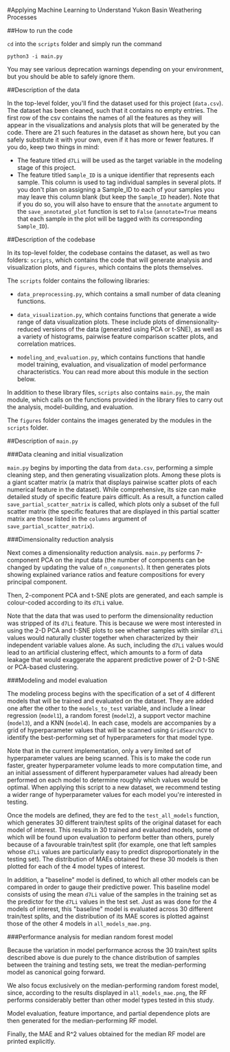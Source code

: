 #Applying Machine Learning to Understand Yukon Basin Weathering Processes

##How to run the code

`cd` into the `scripts` folder and simply run the command

```
python3 -i main.py
```

You may see various deprecation warnings depending on your environment,
but you should be able to safely ignore them. 

##Description of the data

In the top-level folder, you'll find the dataset used for this project (`data.csv`).
The dataset has been cleaned, such that it contains no empty entries. The first
row of the csv contains the names of all the features as they will appear in the
visualizations and analysis plots that will be generated by the code. There are
21 such features in the dataset as shown here, but you can safely substitute
it with your own, even if it has more or fewer features. If you do, keep two
things in mind:

- The feature titled `d7Li` will be used as the target variable in the modeling
stage of this project.
- The feature titled `Sample_ID` is a unique identifier that represents each
sample. This column is used to tag individual samples in several plots. If
you don't plan on assigning a Sample_ID to each of your samples you may leave
this column blank (but keep the `Sample_ID` header). Note that if you do so,
you will also have to ensure that the `annotate` argument to the `save_annotated_plot`
function is set to `False` (`annotate=True` means that each sample in the plot
  will be tagged with its corresponding `Sample_ID`).

##Description of the codebase

In its top-level folder, the codebase contains the dataset, as well as two folders:
`scripts`, which contains the code that will generate analysis and visualization
plots, and `figures`, which contains the plots themselves.

The `scripts` folder contains the following libraries:

- `data_preprocessing.py`, which contains a small number of data cleaning functions.

- `data_visualization.py`, which contains functions that generate a wide range of
data visualization plots. These include plots of dimensionality-reduced versions
of the data (generated using PCA or t-SNE), as well as a variety of histograms,
pairwise feature comparison scatter plots, and correlation matrices.

- `modeling_and_evaluation.py`, which contains functions that handle model training,
evaluation, and visualization of model performance characteristics. You can read more
about this module in the section below.

In addition to these library files, `scripts` also contains `main.py`, the main
module, which calls on the functions provided in the library files to carry out
the analysis, model-building, and evaluation.

The `figures` folder contains the images generated by the modules in the `scripts` folder.

##Description of `main.py`

###Data cleaning and initial visualization

`main.py` begins by importing the data from `data.csv`, performing a simple
cleaning step, and then generating visualization plots. Among these plots is a
giant scatter matrix (a matrix that displays pairwise scatter plots of each numerical
feature in the dataset). While comprehensive, its size can make detailed study
of specific feature pairs difficult. As a result, a function called `save_partial_scatter_matrix`
is called, which plots only a subset of the full scatter matrix (the specific
features that are displayed in this partial scatter matrix are those listed in the
`columns` argument of `save_partial_scatter_matrix`).

###Dimensionality reduction analysis

Next comes a dimensionality reduction analysis. `main.py` performs 7-component
PCA on the input data (the number of components can be changed by updating the
value of `n_components`). It then generates plots showing explained variance
ratios and feature compositions for every principal component.

Then, 2-component PCA and t-SNE plots are generated, and each sample is colour-coded
according to its `d7Li` value.

Note that the data that was used to perform the dimensionality reduction was
stripped of its `d7Li` feature. This is because we were most interested in using the 2-D
PCA and t-SNE plots to see whether samples with similar `d7Li` values would naturally
cluster together when characterized by their independent variable values alone.
As such, including the `d7Li` values would lead to an artificial clustering effect,
which amounts to a form of data leakage that would exaggerate the apparent
predictive power of 2-D t-SNE or PCA-based clustering.

###Modeling and model evaluation

The modeling process begins with the specification of a set of 4 different
models that will be trained and evaluated on the dataset. They are added one
after the other to the `models_to_test` variable, and include a linear regression
(`model1`), a random forest (`model2`), a support vector machine (`model3`),
and a KNN (`model4`). In each case, models are accompanies by a grid of
hyperparameter values that will be scanned using `GridSearchCV` to identify the
best-performing set of hyperparameters for that model type.

Note that in the current implementation, only a very limited set of hyperparameter
values are being scanned. This is to make the code run faster, greater
hyperparameter volume leads to more computation time, and an initial assessment
of different hyperparameter values had already been performed on each model to
determine roughly which values would be optimal. When applying this script to a new
dataset, we recommend testing a wider range of hyperparameter values for each
model you're interested in testing.

Once the models are defined, they are fed to  the `test_all_models` function,
which generates 30 different train/test splits of the original dataset for each
model of interest. This results in 30 trained and evaluated models, some of which
will be found upon evaluation to perform better than others, purely because
of a favourable train/test split (for example, one that left samples whose `d7Li`
values are particularly easy to predict disproportionately in the testing set).
The distribution of MAEs obtained for these 30 models is then plotted for each of
the 4 model types of interest.

In addition, a "baseline" model is defined, to which all other models can be compared
in order to gauge their predictive power. This baseline model consists of using
the mean `d7Li` value of the samples in the training set as the predictor for the
`d7Li` values in the test set. Just as was done for the 4 models of interest,
this "baseline" model is evaluated across 30 different train/test splits, and
the distribution of its MAE scores is plotted against those of the other 4 models
in `all_models_mae.png`.

###Performance analysis for median random forest model

Because the variation in model performance across the 30 train/test splits described
above is due purely to the chance distribution of samples between the training and
testing sets, we treat the median-performing model as canonical going forward.

We also focus exclusively on the median-performing random forest model, since,
according to the results displayed in `all_models_mae.png`, the RF performs
considerably better than other model types tested in this study.

Model evaluation, feature importance, and partial dependence plots are then generated
for the median-performing RF model.

Finally, the MAE and R^2 values obtained for the median RF model are printed
explicitly.
